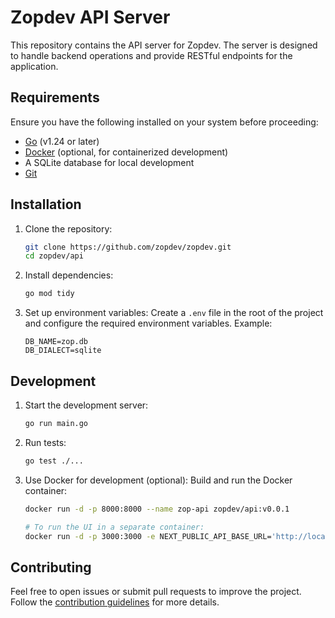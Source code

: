 # Zopdev API Server

This repository contains the API server for Zopdev. The server is designed to handle backend operations and provide RESTful endpoints for the application.

## Requirements

Ensure you have the following installed on your system before proceeding:

- [Go](https://golang.org/) (v1.24 or later)
- [Docker](https://www.docker.com/) (optional, for containerized development)
- A SQLite database for local development
- [Git](https://git-scm.com/)

## Installation

1. Clone the repository:
    ```bash
    git clone https://github.com/zopdev/zopdev.git
    cd zopdev/api
    ```

2. Install dependencies:
    ```bash
    go mod tidy
    ```

3. Set up environment variables:
    Create a `.env` file in the root of the project and configure the required environment variables. Example:
    ```env
    DB_NAME=zop.db
    DB_DIALECT=sqlite
    ```

## Development

1. Start the development server:
    ```bash
    go run main.go
    ```

2. Run tests:
    ```bash
    go test ./...
    ```

3. Use Docker for development (optional):
    Build and run the Docker container:
    ```bash
    docker run -d -p 8000:8000 --name zop-api zopdev/api:v0.0.1

    # To run the UI in a separate container:
    docker run -d -p 3000:3000 -e NEXT_PUBLIC_API_BASE_URL='http://localhost:8000' --name zop-ui zopdev/zop-ui:v0.0.3
    ```


## Contributing

Feel free to open issues or submit pull requests to improve the project. Follow the [contribution guidelines](../CONTRIBUTING.md) for more details.

